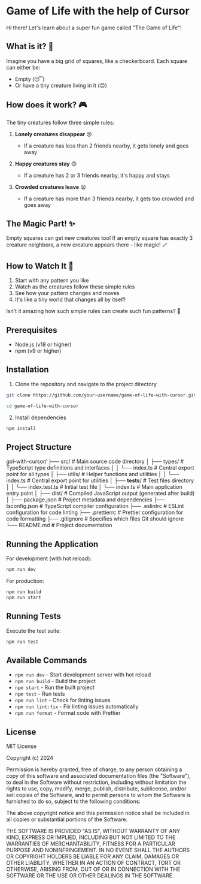 # Game of Life with the help of Cursor

Hi there! Let's learn about a super fun game called "The Game of Life"!

## What is it? 🤔

Imagine you have a big grid of squares, like a checkerboard. Each square can either be:
- Empty (😴)
- Or have a tiny creature living in it (😊)

## How does it work? 🎮

The tiny creatures follow three simple rules:

1. **Lonely creatures disappear** 😢
   - If a creature has less than 2 friends nearby, it gets lonely and goes away

2. **Happy creatures stay** 😊
   - If a creature has 2 or 3 friends nearby, it's happy and stays

3. **Crowded creatures leave** 😫
   - If a creature has more than 3 friends nearby, it gets too crowded and goes away

## The Magic Part! ✨

Empty squares can get new creatures too! If an empty square has exactly 3 creature neighbors, a new creature appears there - like magic! 🪄

## How to Watch It 👀

1. Start with any pattern you like
2. Watch as the creatures follow these simple rules
3. See how your pattern changes and moves
4. It's like a tiny world that changes all by itself!

Isn't it amazing how such simple rules can create such fun patterns? 🌈


## Prerequisites

- Node.js (v18 or higher)
- npm (v9 or higher)

## Installation

1. Clone the repository and navigate to the project directory
```bash
git clone https://github.com/your-username/game-of-life-with-cursor.git

cd game-of-life-with-cursor
```

2. Install dependencies
```bash
npm install
```

## Project Structure
gol-with-cursor/
├── src/                      # Main source code directory
│   ├── types/               # TypeScript type definitions and interfaces
│   │   └── index.ts         # Central export point for all types
│   ├── utils/               # Helper functions and utilities
│   │   └── index.ts         # Central export point for utilities
│   ├── __tests__/           # Test files directory
│   │   └── index.test.ts    # Initial test file
│   └── index.ts             # Main application entry point
│
├── dist/                     # Compiled JavaScript output (generated after build)
│
├── package.json             # Project metadata and dependencies
├── tsconfig.json            # TypeScript compiler configuration
├── .eslintrc               # ESLint configuration for code linting
├── .prettierrc             # Prettier configuration for code formatting
├── .gitignore              # Specifies which files Git should ignore
└── README.md               # Project documentation

## Running the Application

For development (with hot reload):
```bash
npm run dev
```

For production:
```bash
npm run build
npm run start
```

## Running Tests

Execute the test suite:
```bash
npm run test
```


## Available Commands

- `npm run dev` - Start development server with hot reload
- `npm run build` - Build the project
- `npm start` - Run the built project
- `npm test` - Run tests
- `npm run lint` - Check for linting issues
- `npm run lint:fix` - Fix linting issues automatically
- `npm run format` - Format code with Prettier

## License

MIT License

Copyright (c) 2024

Permission is hereby granted, free of charge, to any person obtaining a copy
of this software and associated documentation files (the "Software"), to deal
in the Software without restriction, including without limitation the rights
to use, copy, modify, merge, publish, distribute, sublicense, and/or sell
copies of the Software, and to permit persons to whom the Software is
furnished to do so, subject to the following conditions:

The above copyright notice and this permission notice shall be included in all
copies or substantial portions of the Software.

THE SOFTWARE IS PROVIDED "AS IS", WITHOUT WARRANTY OF ANY KIND, EXPRESS OR
IMPLIED, INCLUDING BUT NOT LIMITED TO THE WARRANTIES OF MERCHANTABILITY,
FITNESS FOR A PARTICULAR PURPOSE AND NONINFRINGEMENT. IN NO EVENT SHALL THE
AUTHORS OR COPYRIGHT HOLDERS BE LIABLE FOR ANY CLAIM, DAMAGES OR OTHER
LIABILITY, WHETHER IN AN ACTION OF CONTRACT, TORT OR OTHERWISE, ARISING FROM,
OUT OF OR IN CONNECTION WITH THE SOFTWARE OR THE USE OR OTHER DEALINGS IN THE
SOFTWARE.